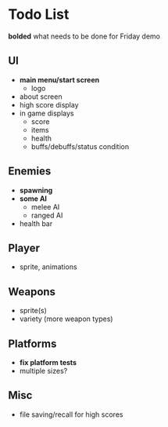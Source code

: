 # Todo List

**bolded** what needs to be done for Friday demo

## UI
- **main menu/start screen**
  - logo
- about screen
- high score display
- in game displays
  - score
  - items
  - health
  - buffs/debuffs/status condition

## Enemies
- **spawning**
- **some AI**
  - melee AI
  - ranged AI
- health bar

## Player
- sprite, animations

## Weapons
- sprite(s)
- variety (more weapon types)

## Platforms
- **fix platform tests**
- multiple sizes?

## Misc
- file saving/recall for high scores